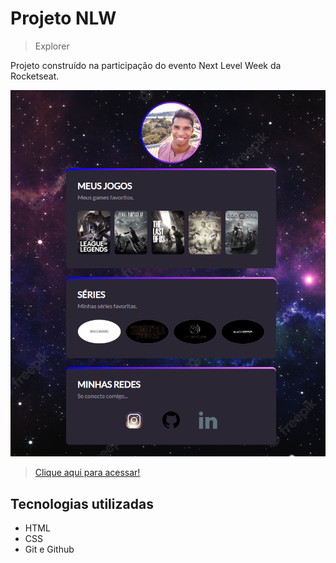 # Projeto NLW 

> Explorer

Projeto construído na participação do evento Next Level Week da Rocketseat. 

![Preview](./.github/Preview.png)

>[Clique aqui para acessar!](https://marllonrp.github.io/nlw/)

## Tecnologias utilizadas

- HTML
- CSS
- Git e Github


